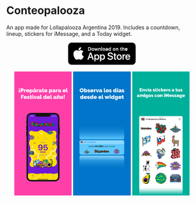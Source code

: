 # Conteopalooza

An app made for Lollapalooza Argentina 2019. Includes a countdown, lineup, stickers for iMessage, and a Today widget.

<!--<p align="center">
  <img src="/Assets/Previews/Twitter%20Ad.png" width="50%" />
</p>-->

<p align="center">
  <a href="https://itunes.apple.com/ar/app/conteopalooza/id1446482154">
    <img src="/Assets/App%20Store/Badge.png" />
  </a>
</p>

<p align="center">
  <img src="/Assets/Previews/1%20-%20iPhone%20X.png" width="30%" />
  <img src="/Assets/Previews/2%20-%20iPhone%20X.png" width="30%" /> 
  <img src="/Assets/Previews/3%20-%20iPhone%20X.png" width="30%" />
</p>

